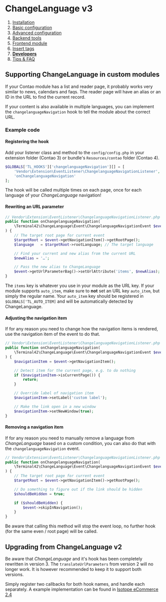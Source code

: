 # ChangeLanguage v3

1. [Installation](01-installation.md)
2. [Basic configuration](02-basics.md)
3. [Advanced configuration](03-advanced.md)
4. [Backend tools](04-backend.md)
5. [Frontend module](05-frontend-module.md)
6. [Insert tags](06-inserttags.md)
7. [**Developers**](07-developers.md)
8. [Tips & FAQ](08-tips-faq.md)


## Supporting ChangeLanguage in custom modules

If your Contao module has a list and reader page, it probably works
very similar to news, calendars and faqs. The reader page will have an
alias or an ID in the URL to find the current record.

If your content is also available in multiple languages, you can implement
the `changelanguageNavigation` hook to tell the module about the correct URL.


### Example code

#### Registering the hook

Add your listener class and method to the `config/config.php` in your
extension folder (Contao 3) or bundle's `Resources/contao` folder (Contao 4).

```php
$GLOBALS['TL_HOOKS']['changelanguageNavigation'][] = [
    'Vendor\Extension\EventListener\ChangelanguageNavigationListener',
    'onChangelanguageNavigation'
];
```

The hook will be called multiple times on each page, once for each
language of your *ChangeLanguage* navigation!


#### Rewriting an URL parameter

```php
// Vendor\Extension\EventListener\ChangelanguageNavigationListener.php
public function onChangelanguageNavigation(
    \Terminal42\ChangeLanguage\Event\ChangelanguageNavigationEvent $event
) {
    // The target root page for current event
    $targetRoot = $event->getNavigationItem()->getRootPage();
    $language   = $targetRoot->rootLanguage; // The target language

    // Find your current and new alias from the current URL
    $newAlias = '…';

    // Pass the new alias to ChangeLanguage
    $event->getUrlParameterBag()->setUrlAttribute('items', $newAlias);
}
```

The `items` key is whatever you use in your module as the URL key.
If your module supports `auto_item`, make sure to **not** set an URL
key `auto_item`, but simply the regular name. Your `auto_item` key should
be registered in `$GLOBALS['TL_AUTO_ITEM]` and will be automatically
detected by ChangeLanguage.


#### Adjusting the navigation item

If for any reason you need to change how the navigation items is
rendered, use the navigation item of the event to do that.

```php
// Vendor\Extension\EventListener\ChangelanguageNavigationListener.php
public function onChangelanguageNavigation(
    \Terminal42\ChangeLanguage\Event\ChangelanguageNavigationEvent $event
) {
    $navigationItem = $event->getNavigationItem();

    // Detect item for the current page, e.g. to do nothing
    if ($navigationItem->isCurrentPage()) {
        return;
    }

    // Override label of navigation item
    $navigationItem->setLabel('custom label');

    // Make the link open in a new window
    $navigationItem->setNewWindow(true);
}
```


#### Removing a navigation item

If for any reason you need to manually remove a language from
*ChangeLanguage* based on a custom condition, you can also do that with
the `changelanguageNavigation` event.

```php
// Vendor\Extension\EventListener\ChangelanguageNavigationListener.php
public function onChangelanguageNavigation(
    \Terminal42\ChangeLanguage\Event\ChangelanguageNavigationEvent $event
) {
    // The target root page for current event
    $targetRoot = $event->getNavigationItem()->getRootPage();

    // Do something to figure out if the link should be hidden
    $shouldBeHidden = true;

    if ($shouldBeHidden) {
        $event->skipInNavigation();
    }
}
```

Be aware that calling this method will stop the event loop, no further
hook (for the same even / root page) will be called.


## Upgrading from ChangeLanguage v2

Be aware that *ChangeLanguage* and it's hook has been completely rewritten
in version 3. The `translateUrlParameters` from version 2 will no longer
work. It is however recommended to keep it to support both versions.

Simply register two callbacks for both hook names, and handle each
separately. A example implementation can be found in [Isotope eCommerce 2.4][1]



[1]: https://github.com/isotope/core/blob/4983245961ad6cacebe272bc9995bfb5e5c43d10/system/modules/isotope/library/Isotope/EventListener/ChangeLanguageListener.php
